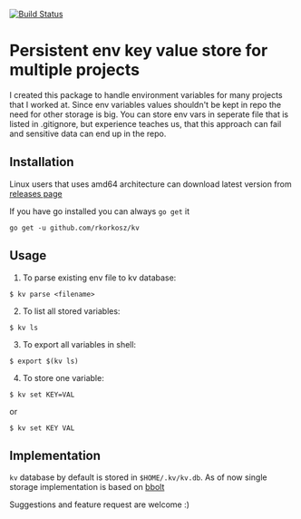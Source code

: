 [![Build Status](https://travis-ci.org/rkorkosz/kv.svg?branch=master)](https://travis-ci.org/rkorkosz/kv)

# Persistent env key value store for multiple projects

I created this package to handle environment variables for many projects that I worked at.
Since env variables values shouldn't be kept in repo the need for other storage is big.
You can store env vars in seperate file that is listed in .gitignore, but experience teaches us,
that this approach can fail and sensitive data can end up in the repo.

## Installation

Linux users that uses amd64 architecture can download latest version from [releases page](https://github.com/rkorkosz/kv/releases)

If you have go installed you can always `go get` it

```
go get -u github.com/rkorkosz/kv
```

## Usage

1. To parse existing env file to kv database:

```
$ kv parse <filename>
```

2. To list all stored variables:

```
$ kv ls
```

3. To export all variables in shell:

```
$ export $(kv ls)
```

4. To store one variable:

```
$ kv set KEY=VAL
```

or
```
$ kv set KEY VAL
```

## Implementation

`kv` database by default is stored in `$HOME/.kv/kv.db`.
As of now single storage implementation is based on [bbolt](https://github.com/etcd-io/bbolt)

Suggestions and feature request are welcome :)
